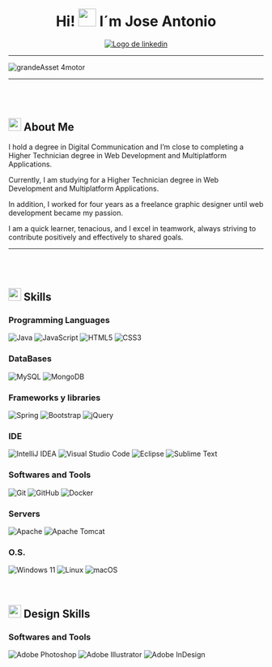 # <div align="center"><b>Hi! <picture><img src="https://media.giphy.com/media/hvRJCLFzcasrR4ia7z/giphy.gif" width="35"></picture> I´m Jose Antonio</b></div>

<div align="center">
  <a href="https://www.linkedin.com/in/jose-antonio-del-pino-mu%C3%B1oz/" target="_blank" >
    <img src="https://img.shields.io/badge/linkedin-%230077B5.svg?style=for-the-badge&logo=linkedin&logoColor=white" alt="Logo de linkedin"></a>
</div>     

---
    
![grandeAsset 4motor](https://github.com/user-attachments/assets/226dc280-cacc-4c16-90cc-0e7e17caa416)

---

<br><br>

## <picture><img src="https://media2.giphy.com/media/QssGEmpkyEOhBCb7e1/giphy.gif" width="25"></picture><b> About Me</b>

I hold a degree in Digital Communication and I’m close to completing a Higher Technician degree in Web Development and Multiplatform Applications.

Currently, I am studying for a Higher Technician degree in Web Development and Multiplatform Applications.

In addition, I worked for four years as a freelance graphic designer until web development became my passion.

I am a quick learner, tenacious, and I excel in teamwork, always striving to contribute positively and effectively to shared goals.

---

<br><br>

## <picture><img src="https://media2.giphy.com/media/QssGEmpkyEOhBCb7e1/giphy.gif" width="25"></picture><b> Skills</b>
### Programming Languages
![Java](https://img.shields.io/badge/java-%23ED8B00.svg?style=for-the-badge&logo=openjdk&logoColor=white)
![JavaScript](https://img.shields.io/badge/javascript-%23323330.svg?style=for-the-badge&logo=javascript&logoColor=%23F7DF1E)
![HTML5](https://img.shields.io/badge/html5-%23E34F26.svg?style=for-the-badge&logo=html5&logoColor=white)
![CSS3](https://img.shields.io/badge/css3-%231572B6.svg?style=for-the-badge&logo=css3&logoColor=white)

### DataBases
![MySQL](https://img.shields.io/badge/mysql-4479A1.svg?style=for-the-badge&logo=mysql&logoColor=white)
![MongoDB](https://img.shields.io/badge/MongoDB-%234ea94b.svg?style=for-the-badge&logo=mongodb&logoColor=white)


### Frameworks y libraries
![Spring](https://img.shields.io/badge/spring-%236DB33F.svg?style=for-the-badge&logo=spring&logoColor=white)
![Bootstrap](https://img.shields.io/badge/bootstrap-%238511FA.svg?style=for-the-badge&logo=bootstrap&logoColor=white)
![jQuery](https://img.shields.io/badge/jquery-%230769AD.svg?style=for-the-badge&logo=jquery&logoColor=white)

### IDE
![IntelliJ IDEA](https://img.shields.io/badge/IntelliJIDEA-000000.svg?style=for-the-badge&logo=intellij-idea&logoColor=white)
![Visual Studio Code](https://img.shields.io/badge/Visual%20Studio%20Code-0078d7.svg?style=for-the-badge&logo=visual-studio-code&logoColor=white)
![Eclipse](https://img.shields.io/badge/Eclipse-FE7A16.svg?style=for-the-badge&logo=Eclipse&logoColor=white)
![Sublime Text](https://img.shields.io/badge/sublime_text-%23575757.svg?style=for-the-badge&logo=sublime-text&logoColor=important)

### Softwares and Tools
![Git](https://img.shields.io/badge/git-%23F05033.svg?style=for-the-badge&logo=git&logoColor=white)
![GitHub](https://img.shields.io/badge/github-%23121011.svg?style=for-the-badge&logo=github&logoColor=white)
![Docker](https://img.shields.io/badge/docker-%230db7ed.svg?style=for-the-badge&logo=docker&logoColor=white)

### Servers
![Apache](https://img.shields.io/badge/apache-%23D42029.svg?style=for-the-badge&logo=apache&logoColor=white)
![Apache Tomcat](https://img.shields.io/badge/apache%20tomcat-%23F8DC75.svg?style=for-the-badge&logo=apache-tomcat&logoColor=black)

### O.S.
![Windows 11](https://img.shields.io/badge/Windows%2011-%230079d5.svg?style=for-the-badge&logo=Windows%2011&logoColor=white)
![Linux](https://img.shields.io/badge/Linux-FCC624?style=for-the-badge&logo=linux&logoColor=black)
![macOS](https://img.shields.io/badge/mac%20os-000000?style=for-the-badge&logo=macos&logoColor=F0F0F0)


<br>

## <picture><img src="https://media2.giphy.com/media/QssGEmpkyEOhBCb7e1/giphy.gif" width="25"></picture><b> Design Skills </b>
### Softwares and Tools
![Adobe Photoshop](https://img.shields.io/badge/adobe%20photoshop-%2331A8FF.svg?style=for-the-badge&logo=adobe%20photoshop&logoColor=white)
![Adobe Illustrator](https://img.shields.io/badge/adobe%20illustrator-%23FF9A00.svg?style=for-the-badge&logo=adobe%20illustrator&logoColor=white)
![Adobe InDesign](https://img.shields.io/badge/Adobe%20InDesign-49021F?style=for-the-badge&logo=adobeindesign&logoColor=white)


